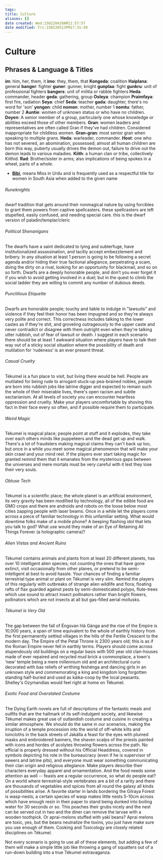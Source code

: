 ```yaml
---
tags: 
title: Culture
aliases: []
date created: Wed:150220420AM11:57:57
date modified: Fri:150220513PM17:31:49
---
```

# Culture

## Phrases & Language & Titles
**im**: him, her, them, it
**imo**: they, them, that
**Kongeda**: coalition
**Haiplana**: general
**banger**: fighter
**guner**: gunner, knight
**gunplaa**: fight
**gunkru**: unit of professional fighters
**bangers**: unit of militia or rabble fighters
**Heda**: commander, header
**geda**: gathering, group
**Osleya**: champion
**Praimfaya**: first fire, radiation
**Seya**: chief
**Seda**: teacher
**gada**: daughter, there's no word for 'son'
**yongon**: child
**nomon**: mother, number 1
**nomtu**: father, number 2
**Auntie**: women of unknown status or who have no children. 
**Doyen**: A senior member of a group, particularly one whose knowledge or abilities exceed those of other members.
**Gran**: women leaders and representatives are often called Gran if they've had children. Considered inappropriate for childless women.
**Gran-gran**: most senior gran when speaking to multiple grans.
**Heda**: warleader, commander.
**Host**: one who has not severed, an abomination, possessed; almost all human children are born this way, puberty usually drives the demon out, failure to drive out the demon leads to various maladies.
**Kiith**: a human clan or tribe, collectively Kiithid.
**Rad**: Brother/sister in arms; also implications of being spokes in a wheel, parts of a whole.

-   **[Bibi](https://en.m.wikipedia.org/wiki/Bibi_(title) "Bibi (title)")**, means Miss in Urdu and is frequently used as a respectful title for women in South Asia when added to the given name




###### Runeknights
dwarf tradition that gets around their nonmagical nature by using forcibles to grant them powers from captive spellcasters. these spellcasters are left stupefied, easily confused, and needing special care. 
this is the dwarf version of paladin/templar/cleric

###### Political Shenanigans
The dwarfs have a saint dedicated to lying and subterfuge, have institutionalized assassination, and tacitly accept embezzlement and bribery. In any situation at least 1 person is going to be following a secret agenda and/or hiding their true factional allegiance, perpetrating a scam, doing the dirty on a rival, looking for an opportunity for blackmail, and so on so forth. Dwarfs are a deeply honorable people, and don’t you ever forget it if you wish to avoid getting involved in a duel; but in the quest to climb the social ladder they are willing to commit any number of dubious deeds.

###### Punctilious Etiquette
Dwarfs are honorable people; touchy and liable to indulge in "lawsuits" and violence if they feel their honor has been impugned and so they're always very polite and correct. This correctness includes talking to the lower castes as if they're shit, and groveling outrageously to the upper caste and never contradict or disagree with them outright even when they're talking utter rubbish, out of fear of lawsuit or death. I suggest in each scenario there should be at least 1 awkward situation where players have to talk their way out of a sticky social situation where the possibility of death and mutilation for ‘rudeness’ is an ever present threat.

###### Casual Cruelty
Tékumel is a fun place to visit, but living there would be hell. People are mutilated for being rude to arrogant stuck-up pea-brained nobles, people are born into rubbish jobs like latrine digger and expected to remain such the whole of their miserable lives, there's open racism and subtle sectarianism. At all levels of society you can encounter heartless oppression and cruelty. Make your players uncomfortable by shoving this fact in their face every so often, and if possible require them to participate.

###### Weird Magic
Tékumel is magical place; people point at stuff and it explodes, they take over each others minds like puppeteers and the dead get up and walk. There's a lot of fraudsters making magical claims they can't back up too, but once in a while you meet some magical phenomenon that will make your skin crawl and your mind reel. If the players ever start taking magic for granted remind them that it emanates from the mysterious gaps between the universes and mere mortals must be very careful with it lest they lose their very souls.

###### Obtuse Tech
Tékumel is a scientific place; the whole planet is an artificial environment, its very gravity has been modified by technology, all of the edible food are GMO crops and there are androids and robots on the loose below most cities zapping people with laser beams. Once in a while let the players come across a piece of familiar technology in this unfamiliar setting. What would downtime folks make of a mobile phone? A beeping flashing idol that lets you talk to god? What use would they make of an Eye of Retaining All Things Forever (a holographic camera)?

###### Alien Vistas and Ancient Ruins
Tékumel contains animals and plants from at least 20 different planets, has over 10 intelligent alien species; not counting the ones that have gone extinct, visit occasionally from other planes, or pretend to be semi-intelligent at best to avoid hassle. Your chances of finding a familiar terrestrial type animal or plant on Tékumel is very slim. Remind the players of this regularly with outbreaks of strange alien wildlife and flora; floating rafts of flax guarded against pests by semi-domesticated polyps, flute-trees which use sound to attract insect pollinators rather than bright flowers, pollinators which are not insects at all but gas-filled aerial mollusks.

###### Tékumel is Very Old
The gap between the fall of Éngsvan hlá Gánga and the rise of the Empire is 10,000 years, a span of time equivalent to the whole of earthly history from the first permanently settled villages in the hills of the Fertile Crescent to the modern day. The Empire of the Petal Throne is 2300 years old; this is as if the Roman Empire never fell in earthly terms. Players should come across stupendously old buildings on a regular basis with 500 year old clan-houses made of ever repaired and recycled mud brick a commonplace, a town's ‘new’ temple being a mere millennium old and an architectural curio decorated with bas reliefs of writhing feshénga and dancing girls in an unknown style and commemorating a king and kingdom long forgotten standing half-buried and used as káika-coop by the local peasants. Shelley's Ozymandias would feel right at home on Tékumel.

###### Exotic Food and Overstated Costume
The Dying Earth novels are full of descriptions of the fantastic meals and outfits that are the hallmark of its self-indulgent society, and likewise Tékumel makes great use of outlandish costume and cuisine in creating a similar atmosphere. We should do the same in our scenarios, making the irruption of a temple procession into the world of off-white kilts and loincloths in the back streets of Jakálla a feast for the eyes with plumed masks and embroidered banners, the shaven scalps of the priests painted with icons and hordes of acolytes throwing flowers across the path. No official is properly dressed without his Official Headdress, covered in symbols depicting his role in the bureaucracy (even if he is supervisor of sewers and latrine pits), and everyone must wear something communicating their clan origin and religious allegiance. Make players describe their characters everyday apparel and ornamentation.
And the food needs some attention as well -- feasts are a regular occurrence, so what do people eat? On a world where terrestrial-style vertebrates are a bit of a rarity and there are thousands of vegetables and spices from all round the galaxy all kinds of possibilities arise. A favorite starter in lands bordering the Gilraya Forest is wasp-nests; a certain species of wasp makes little nests 5-10cm across which have enough resin in their paper to stand being dunked into boiling water for 30 seconds or so. This poaches their grubs nicely and the nest can be served cut in two and the diner can remove the larvae with a wooden toothpick. Or aprai-melons stuffed with yakï beans? Aprai melons are toxic, yes, but the beans neutralize the toxins, you just have make sure you use enough of them. Cooking and Toxicology are closely related disciplines on Tékumel.

Not every scenario is going to use all of these elements, but adding a few of them will make a simple little job like throwing a gang of squatters out of a run-down building into a true Tékumel extravaganza.
